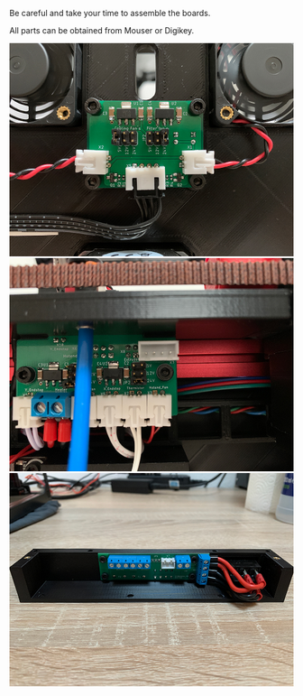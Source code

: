 Be careful and take your time to assemble the boards.

All parts can be obtained from Mouser or Digikey.

![Image 1](Fan_PCB/Images/1.jpg)
![Image 2](Hotend_PCB/Images/1.jpg)
![Image 3](Supply_PCB/images/1.jpg)
